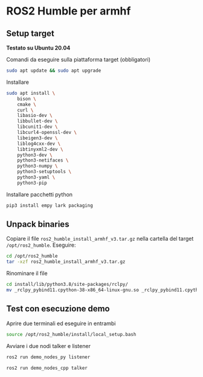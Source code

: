 # ROS2 Humble per armhf
## Setup target
**Testato su Ubuntu 20.04** 

Comandi da eseguire sulla piattaforma target (obbligatori)
```bash
sudo apt update && sudo apt upgrade
```
Installare
```bash
sudo apt install \
    bison \
    cmake \
    curl \
    libasio-dev \
    libbullet-dev \
    libcunit1-dev \
    libcurl4-openssl-dev \
    libeigen3-dev \
    liblog4cxx-dev \
    libtinyxml2-dev \
    python3-dev \
    python3-netifaces \
    python3-numpy \
    python3-setuptools \
    python3-yaml \
	python3-pip
```

Installare pacchetti python

```bash
pip3 install empy lark packaging
```

## Unpack binaries
Copiare il file `ros2_humble_install_armhf_v3.tar.gz` nella cartella del target `/opt/ros2_humble`. 
Eseguire:
```bash
cd /opt/ros2_humble
tar -xzf ros2_humble_install_armhf_v3.tar.gz
```

Rinominare il file
```bash
cd install/lib/python3.8/site-packages/rclpy/
mv _rclpy_pybind11.cpython-38-x86_64-linux-gnu.so _rclpy_pybind11.cpython-38-arm-linux-gnueabihf.so
```

## Test con esecuzione demo
Aprire due terminali ed eseguire in entrambi
```bash
source /opt/ros2_humble/install/local_setup.bash
```
Avviare i due nodi talker e listener
```bash
ros2 run demo_nodes_py listener
```

```bash
ros2 run demo_nodes_cpp talker
```
